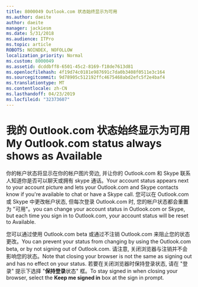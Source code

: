 ```yaml
---
title: 8000049 Outlook.com 状态始终显示为可用
ms.author: daeite
author: daeite
manager: jackiesm
ms.date: 5/31/2018
ms.audience: ITPro
ms.topic: article
ROBOTS: NOINDEX, NOFOLLOW
localization_priority: Normal
ms.custom: 8000049
ms.assetid: dcddbff8-6501-45c2-8169-f18de7613d81
ms.openlocfilehash: 4f19d74c0181e987691c7da0b3408f0511e3c164
ms.sourcegitcommit: 9d78905c512192ffc4675468abd2efc5f2e4baf4
ms.translationtype: MT
ms.contentlocale: zh-CN
ms.lasthandoff: 04/23/2019
ms.locfileid: "32373607"
---
```

# <a name="my-outlookcom-status-always-shows-as-available"></a><span data-ttu-id="58f2f-102">我的 Outlook.com 状态始终显示为可用</span><span class="sxs-lookup"><span data-stu-id="58f2f-102">My Outlook.com status always shows as Available</span></span>

<span data-ttu-id="58f2f-103">你的帐户状态将显示在你的帐户图片旁边, 并让你的 Outlook.com 和 Skype 联系人知道你是否可以聊天或拥有 skype 通话。</span><span class="sxs-lookup"><span data-stu-id="58f2f-103">Your account status appears next to your account picture and lets your Outlook.com and Skype contacts know if you're available to chat or have a Skype call.</span></span> <span data-ttu-id="58f2f-104">您可以在 Outlook.com 或 Skype 中更改帐户状态, 但每次登录 Outlook.com 时, 您的帐户状态都会重置为 "可用"。</span><span class="sxs-lookup"><span data-stu-id="58f2f-104">you can change your account status in Outlook.com or Skype, but each time you sign in to Outlook.com, your account status will be reset to Available.</span></span>
  
<span data-ttu-id="58f2f-105">您可以通过使用 Outlook.com beta 或通过不注销 Outlook.com 来阻止您的状态更改。</span><span class="sxs-lookup"><span data-stu-id="58f2f-105">You can prevent your status from changing by using the Outlook.com beta, or by not signing out of Outlook.com.</span></span> <span data-ttu-id="58f2f-106">请注意, 关闭浏览器与注销并不会影响您的状态。</span><span class="sxs-lookup"><span data-stu-id="58f2f-106">Note that closing your browser is not the same as signing out and has no effect on your status.</span></span> <span data-ttu-id="58f2f-107">若要在关闭浏览器时保持登录状态, 请在 "登录" 提示下选择 "**保持登录**状态" 框。</span><span class="sxs-lookup"><span data-stu-id="58f2f-107">To stay signed in when closing your browser, select the **Keep me signed in** box at the sign in prompt.</span></span> 
  

